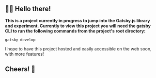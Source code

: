 ## 👋🏼 Hello there!

**This is a project currently in progress to jump into the Gatsby.js library and experiment.  Currently to view this project you will need the gatsby CLI to run the following commands from the project's root directory:**

```shell
gatsby develop
```

I hope to have this project hosted and easily accessible on the web soon, with more features!

## Cheers! 🍻
